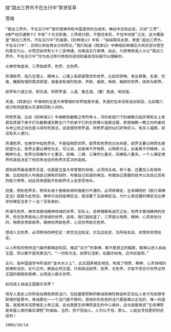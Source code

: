 就“跳出三界外不在五行中”答贤哲草

雪峰


    “跳出三界外，不在五行中”是印度佛学和中国道学的合成体，佛经中没有此说，只讲“三界”，《楞严经宗通卷十》中有“十方无影像，三界绝行踪，不堕往来机，不住中间意”之说，这大概就是“跳出三界外，不在五行中”的渊源，《封神演义》中有：“妹妹既系出家，原是‘超出三界外，不在五行中’，岂得以世俗男女分别而论。”我们知道《西游记》中佛祖如来镇压大闹天宫孙悟空的是五行山，孙悟空纵然有七十二变神通，也难逃五行束缚，由此，凡修佛修道人士以“跳出三界外，不在五行中”作为自己修行修炼的途径和最高目标是可以理解的。

    从佛学角度讲，三界指欲界、色界、无色界。

    所谓欲界，指凡生理上、精神上、心理上有欲望需求的世界，比如对财物、男女房事、名誉、饮食、睡眠有强烈需求欲望，或者说有强烈色欲、声欲、香欲、味欲、触欲的世界，统称为欲界。

    欲界有六道之说，即天道、阿修罗道、人道、畜生道、（魔）鬼道、地狱道。

    天道，《西游记》中演绎的玉皇大帝管辖的世界就是天道，天道的生命没有逃出轮回，比如猪八戒沙和尚就是从天道轮回到人间的。

    阿修罗道，比如《封神演义》中阐教和截教之惨烈争斗，鸿钧老祖门下的阐教元始天尊和太上老君及其旗下弟子们与截教通天教主门下的弟子们的生死搏斗就是证据，即使阐教一教之内的姜尚与申公豹之间也是斗得你死我活，这就是阿修罗道，阿修罗道的仙们好争好斗，有天人福报，却没有天人德行。

    所谓色界，在佛学中指色界天，不是指物质世界，欲界和色界的分水岭是，欲界主要以物质名誉欲望为主，色界主要以禅悦为主，可以说，前者离不开物质，以物质为主，后者离不开精神，以精神为主。色界分四禅共十七重天，初禅、二禅、三禅共九重天，四禅有八重天。一个人禅定境界的高低决定了他将来去往的色界天层次的高低。

    想到欲界最高境界天道，也就是玉皇大帝掌管的领域，必须持五戒，修十善，还要加上有相布施，比如给别人布施自己拥有的钱财，布施自己知道的佛法，布施自己掌握的技术以及自己具有的能力等等，如此将来就能升到欲界天上去享受快乐。

    但是，想到色界天，修持五戒十善做有相布施是行不通的，必须修禅定，生命禅院的《脱凡骨禅定法》就是为此而设。佛学只谈四级禅定法，我设置了五级禅定法，为什么我设置的禅定法比佛学的禅定法多了一法？另有奥妙。

    所谓无色界，佛学讲是纯精神领域的世界，实际上，这种理解有迷茫之处，色界才是纯精神的世界，而无色界是纯心灵领域的世界，这样，我们就知道了，三界是以物质、精神、心灵来划分的，物质世界即欲界，精神世界即色界，心灵世界即无色界。

    想进入无色界，必须修持四种空定：即空无边处定、识无边处定、无所有处定、非想非非想处定。

    以上所有的修持法门最终都难逃轮回，难逃“五行”的束缚，都不是真正的解脱，都难以进入自由王国，所以都不是究竟法门。“一切有为法，如梦幻泡影，如露亦如电，应作如是观。”

    五行，指中国道学中所说的“金木水火土”，此五因素相生相克，构成了物质、精神、心灵领域的规律和法则，五行之内，都是必然王国，只有跳出欲界、色界、无色界，才能不受五行世界必然王国的桎梏和束缚，从而进入极乐世界。

    如何进入自由王国极乐世界？

    现存人类史上的所有经典和修炼法门，包括基督耶稣的教诲和佛陀释迦牟尼及仙人老子先知穆罕默德的智慧中，单纯靠任一一个法门是不够的，其他形形色色的法门更是难以企及的，唯一的道路，就是用浑沌思维走上帝之道，这也就是生命禅院诞生的中心奥妙，这也就是我说“生命禅院是本届人类的最后课程”的缘由。当然，信不信由人，人可以不信，那么，人就去寻找更好的途径吧！

    2009/10/14



